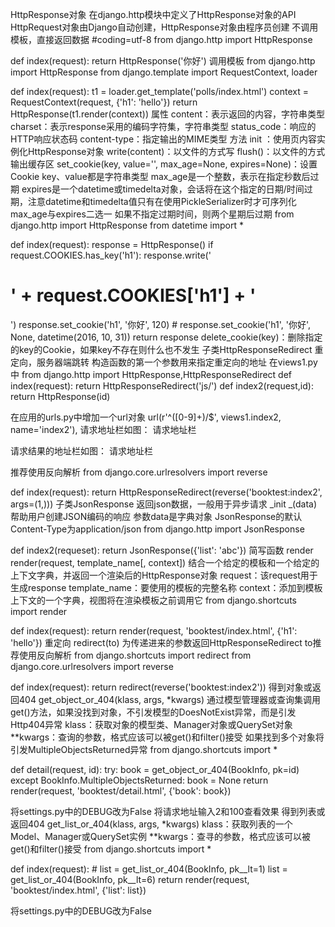 HttpResponse对象
在django.http模块中定义了HttpResponse对象的API
HttpRequest对象由Django自动创建，HttpResponse对象由程序员创建
不调用模板，直接返回数据
#coding=utf-8
from django.http import HttpResponse

def index(request):
    return HttpResponse('你好')
调用模板
from django.http import HttpResponse
from django.template import RequestContext, loader

def index(request):
    t1 = loader.get_template('polls/index.html')
    context = RequestContext(request, {'h1': 'hello'})
    return HttpResponse(t1.render(context))
属性
content：表示返回的内容，字符串类型
charset：表示response采用的编码字符集，字符串类型
status_code：响应的HTTP响应状态码
content-type：指定输出的MIME类型
方法
init ：使用页内容实例化HttpResponse对象
write(content)：以文件的方式写
flush()：以文件的方式输出缓存区
set_cookie(key, value='', max_age=None, expires=None)：设置Cookie
key、value都是字符串类型
max_age是一个整数，表示在指定秒数后过期
expires是一个datetime或timedelta对象，会话将在这个指定的日期/时间过期，注意datetime和timedelta值只有在使用PickleSerializer时才可序列化
max_age与expires二选一
如果不指定过期时间，则两个星期后过期
from django.http import HttpResponse
from datetime import *

def index(request):
    response = HttpResponse()
    if request.COOKIES.has_key('h1'):
        response.write('<h1>' + request.COOKIES['h1'] + '</h1>')
    response.set_cookie('h1', '你好', 120)
    # response.set_cookie('h1', '你好', None, datetime(2016, 10, 31))
    return response
delete_cookie(key)：删除指定的key的Cookie，如果key不存在则什么也不发生
子类HttpResponseRedirect
重定向，服务器端跳转
构造函数的第一个参数用来指定重定向的地址
在views1.py中
from django.http import HttpResponse,HttpResponseRedirect
def index(request):
    return HttpResponseRedirect('js/')
def index2(request,id):
    return HttpResponse(id)

在应用的urls.py中增加一个url对象
url(r'^([0-9]+)/$', views1.index2, name='index2'),
请求地址栏如图：
请求地址栏

请求结果的地址栏如图：
请求地址栏

推荐使用反向解析
from django.core.urlresolvers import reverse

def index(request):
    return HttpResponseRedirect(reverse('booktest:index2', args=(1,)))
子类JsonResponse
返回json数据，一般用于异步请求
_init _(data)
帮助用户创建JSON编码的响应
参数data是字典对象
JsonResponse的默认Content-Type为application/json
from django.http import JsonResponse

def index2(requeset):
    return JsonResponse({'list': 'abc'})
简写函数
render
render(request, template_name[, context])
结合一个给定的模板和一个给定的上下文字典，并返回一个渲染后的HttpResponse对象
request：该request用于生成response
template_name：要使用的模板的完整名称
context：添加到模板上下文的一个字典，视图将在渲染模板之前调用它
from django.shortcuts import render

def index(request):
    return render(request, 'booktest/index.html', {'h1': 'hello'})
重定向
redirect(to)
为传递进来的参数返回HttpResponseRedirect
to推荐使用反向解析
from django.shortcuts import redirect
from django.core.urlresolvers import reverse

def index(request):
    return redirect(reverse('booktest:index2'))
得到对象或返回404
get_object_or_404(klass, args, *kwargs)
通过模型管理器或查询集调用get()方法，如果没找到对象，不引发模型的DoesNotExist异常，而是引发Http404异常
klass：获取对象的模型类、Manager对象或QuerySet对象
**kwargs：查询的参数，格式应该可以被get()和filter()接受
如果找到多个对象将引发MultipleObjectsReturned异常
from django.shortcuts import *

def detail(request, id):
    try:
        book = get_object_or_404(BookInfo, pk=id)
    except BookInfo.MultipleObjectsReturned:
        book = None
    return render(request, 'booktest/detail.html', {'book': book})

将settings.py中的DEBUG改为False
将请求地址输入2和100查看效果
得到列表或返回404
get_list_or_404(klass, args, *kwargs)
klass：获取列表的一个Model、Manager或QuerySet实例
**kwargs：查寻的参数，格式应该可以被get()和filter()接受
from django.shortcuts import *

def index(request):
    # list = get_list_or_404(BookInfo, pk__lt=1)
    list = get_list_or_404(BookInfo, pk__lt=6)
    return render(request, 'booktest/index.html', {'list': list})

将settings.py中的DEBUG改为False